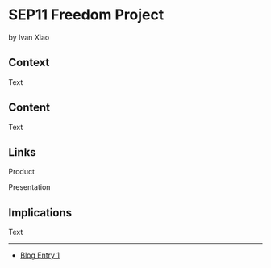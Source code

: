 # SEP11 Freedom Project
by Ivan Xiao

## Context
Text

## Content
Text

## Links

Product

Presentation

## Implications
Text

---

* [Blog Entry 1](entries/entry01.md)
